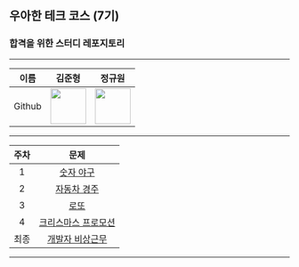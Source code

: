 ## 우아한 테크 코스 (7기)
### 합격을 위한 스터디 레포지토리

---
| 이름 | 김준형 | 정규원 |
| :-: | :-: | :-: |
| Github | <a href="https://github.com/jhzlo"><img src="https://avatars.githubusercontent.com/u/105791673?v=4" width="64" height="64"></a> | <a href="https://github.com/digitpic"><img src="https://avatars.githubusercontent.com/u/63178849?v=4" width="64" height="64"></a>

---
| 주차 | 문제 |
| :-: | :-: |
| 1 | [숫자 야구](https://github.com/woowacourse-7th-study/java-baseball-6)|
| 2 | [자동차 경주](https://github.com/woowacourse-7th-study/java-racingcar-6)|
| 3 | [로또](https://github.com/woowacourse-7th-study/java-lotto-6)|
| 4 | [크리스마스 프로모션](https://github.com/woowacourse-7th-study/java-christmas-6) |
| 최종 | [개발자 비상근무](https://github.com/woowacourse-7th-study/java-oncall-6) |
---
